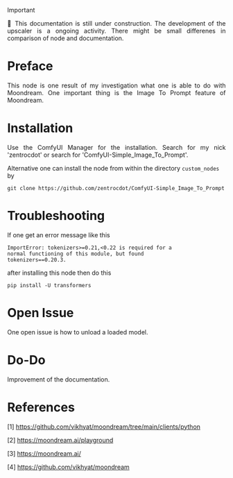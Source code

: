 > [!IMPORTANT]  
> <p align="justify">🚧 This documentation is still under 
> construction. The development of the upscaler is a ongoing 
> activity. There might be small differenes in comparison of 
> node and documentation.</p>

# Preface

<p align="justify">This node is one result of my investigation
what one is able to do with Moondream. One important thing is
the Image To Prompt feature of Moondream.</p>

# Installation

<p align="justify">Use the ComfyUI Manager for the installation.
Search for my nick 'zentrocdot' or search for 'ComfyUI-Simple_Image_To_Prompt'.</p>

Alternative one can install the node from within the directory <code>custom_nodes</code> by

```
git clone https://github.com/zentrocdot/ComfyUI-Simple_Image_To_Prompt
```

# Troubleshooting

If one get an error message like this 

<code>ImportError: tokenizers>=0.21,<0.22 is required for a normal functioning of this module, but found tokenizers==0.20.3.</code>

after installing this node then do this

```pip install -U transformers```

# Open Issue

<p align="justify">One open issue is how to unload a loaded model.</p>

# Do-Do

Improvement of the documentation.

# References

[1] https://github.com/vikhyat/moondream/tree/main/clients/python

[2] https://moondream.ai/playground

[3] https://moondream.ai/

[4] https://github.com/vikhyat/moondream
